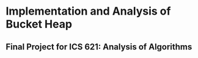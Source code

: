 # Implementation and Analysis of Bucket Heap 
## Final Project for ICS 621: Analysis of Algorithms


